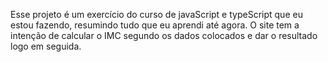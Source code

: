 Esse projeto é um exercício do curso de javaScript e typeScript que eu estou fazendo, resumindo tudo que eu aprendi até agora. O site tem a intenção de calcular o IMC segundo os dados colocados e dar o resultado logo em seguida.